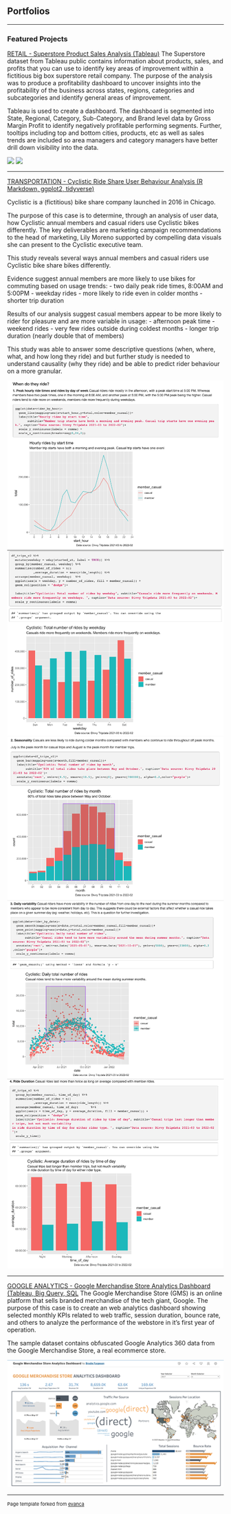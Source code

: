 ## Portfolios

---

### Featured Projects

[RETAIL - Superstore Product Sales Analysis (Tableau)](https://www.notion.so/brodiefurgeson/RETAIL-Superstore-Product-Sales-Analysis-2f92c3fbdc674757b6f59e2cf688463e)
The Superstore dataset from Tableau public contains information about products, sales, and profits that you can use to identify key areas of improvement within a fictitious big box superstore retail company. The purpose of the analysis was to produce a profitability dashboard to uncover insights into the profitability of the business across states, regions, categories and subcategories and identify general areas of improvement. 

Tableau is used to create a dashboard. The dashboard is segmented into State, Regional, Category, Sub-Category, and Brand level data by Gross Margin Profit to identify negatively profitable performing segments. Further, tooltips including top and bottom cities, products, etc as well as sales trends are included so area managers and category managers have better drill down visibility into the data. 

<img src="Superstore.png?raw=true"/>
<img src="Screenshot 2023-02-28 at 12.04.12 PM.png?raw=true"/>

---
[TRANSPORTATION - Cyclistic Ride Share User Behaviour Analysis (R Markdown, ggplot2, tidyverse)](https://www.notion.so/brodiefurgeson/TRANSPORTATION-Cyclistic-Ride-Share-User-Behaviour-Analysis-cc753001b1f447bbb4dc19b9c796fac0)

Cyclistic is a (fictitious) bike share company launched in 2016 in Chicago.

The purpose of this case is to determine, through an analysis of user data, how Cyclistic annual members and casual riders use Cyclistic bikes differently. The key deliverables are marketing campaign recommendations to the head of marketing, Lily Moreno supported by compelling data visuals she can present to the Cyclistic executive team. 

This study reveals several ways annual members and casual riders use Cyclistic bike share bikes differently.

Evidence suggest annual members are more likely to use bikes for commuting based on usage trends: - two daily peak ride times, 8:00AM and 5:00PM - weekday rides - more likely to ride even in colder months - shorter trip duration

Results of our analysis suggest casual members appear to be more likely to rider for pleasure and are more variable in usage: - afternoon peak time - weekend rides - very few rides outside during coldest months - longer trip duration (nearly double that of members)

This study was able to answer some descriptive questions (when, where, what, and how long they ride) and but further study is needed to understand causality (why they ride) and be able to predict rider behaviour on a more granular.

<img src="images/Cyclistic 1a.png?raw=true"/>
<img src="images/Cyclistic 1b.png?raw=true"/>
<img src="images/Cyclistic 2.png?raw=true"/>
<img src="images/Cyclistic 3.png?raw=true"/>
<img src="images/Cyclistic 4.png?raw=true"/>

---
[GOOGLE ANALYTICS - Google Merchandise Store Analytics Dashboard (Tableau, Big Query, SQL](https://www.notion.so/brodiefurgeson/GOOGLE-ANALYTICS-Google-Merchandise-Store-Analytics-Dashboard-dc38c9e7a72045628320579f48e61515)
The Google Merchandise Store (GMS) is an online platform that sells branded merchandise of the tech giant, Google. The purpose of this case is to create an web analytics dashboard showing selected monthly KPIs related to web traffic, session duration, bounce rate, and others to analyze the performance of the webstore in it’s first year of operation.

The sample dataset contains obfuscated Google Analytics 360 data from the Google Merchandise Store, a real ecommerce store.


<img src="images/Google Merch Store Dashboard.png?raw=true"/>






---
<p style="font-size:11px">Page template forked from <a href="https://github.com/evanca/quick-portfolio">evanca</a></p>
<!-- Remove above link if you don't want to attibute -->
